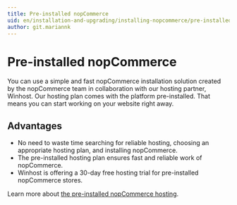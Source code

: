 ```yaml
---
title: Pre-installed nopCommerce
uid: en/installation-and-upgrading/installing-nopcommerce/pre-installed-nopcommerce
author: git.mariannk
---
```


# Pre-installed nopCommerce

You can use a simple and fast nopCommerce installation solution created by the nopCommerce team in collaboration with our hosting partner, Winhost. Our hosting plan comes with the platform pre-installed. That means you can start working on your website right away.

## Advantages

* No need to waste time searching for reliable hosting, choosing an appropriate hosting plan, and installing nopCommerce.
* The pre-installed hosting plan ensures fast and reliable work of nopCommerce.
* Winhost is offering a 30-day free hosting trial for pre-installed nopCommerce stores.

Learn more about [the pre-installed nopCommerce hosting](https://www.winhost.com/a/noponwh$nopcommerce).
